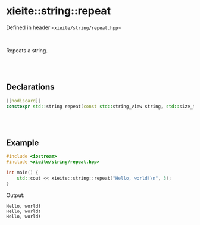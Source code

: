 # xieite::string::repeat
Defined in header `<xieite/string/repeat.hpp>`

<br/>

Repeats a string.

<br/><br/>

## Declarations
```cpp
[[nodiscard]]
constexpr std::string repeat(const std::string_view string, std::size_t count) noexcept;
```

<br/><br/>

## Example
```cpp
#include <iostream>
#include <xieite/string/repeat.hpp>

int main() {
	std::cout << xieite::string::repeat("Hello, world!\n", 3);
}
```
Output:
```
Hello, world!
Hello, world!
Hello, world!
```
